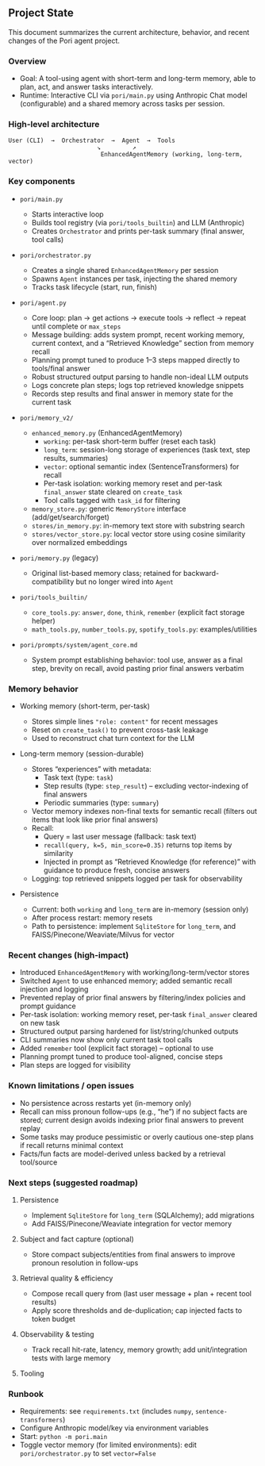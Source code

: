## Project State

This document summarizes the current architecture, behavior, and recent changes of the Pori agent project.

### Overview

- Goal: A tool-using agent with short-term and long-term memory, able to plan, act, and answer tasks interactively.
- Runtime: Interactive CLI via `pori/main.py` using Anthropic Chat model (configurable) and a shared memory across tasks per session.

### High-level architecture

```
User (CLI)  →  Orchestrator  →  Agent  →  Tools
                         ↘         ↗
                          EnhancedAgentMemory (working, long-term, vector)
```

### Key components

- `pori/main.py`
  - Starts interactive loop
  - Builds tool registry (via `pori/tools_builtin`) and LLM (Anthropic)
  - Creates `Orchestrator` and prints per-task summary (final answer, tool calls)

- `pori/orchestrator.py`
  - Creates a single shared `EnhancedAgentMemory` per session
  - Spawns `Agent` instances per task, injecting the shared memory
  - Tracks task lifecycle (start, run, finish)

- `pori/agent.py`
  - Core loop: plan → get actions → execute tools → reflect → repeat until complete or `max_steps`
  - Message building: adds system prompt, recent working memory, current context, and a “Retrieved Knowledge” section from memory recall
  - Planning prompt tuned to produce 1–3 steps mapped directly to tools/final answer
  - Robust structured output parsing to handle non-ideal LLM outputs
  - Logs concrete plan steps; logs top retrieved knowledge snippets
  - Records step results and final answer in memory state for the current task

- `pori/memory_v2/`
  - `enhanced_memory.py` (EnhancedAgentMemory)
    - `working`: per-task short-term buffer (reset each task)
    - `long_term`: session-long storage of experiences (task text, step results, summaries)
    - `vector`: optional semantic index (SentenceTransformers) for recall
    - Per-task isolation: working memory reset and per-task `final_answer` state cleared on `create_task`
    - Tool calls tagged with `task_id` for filtering
  - `memory_store.py`: generic `MemoryStore` interface (add/get/search/forget)
  - `stores/in_memory.py`: in-memory text store with substring search
  - `stores/vector_store.py`: local vector store using cosine similarity over normalized embeddings

- `pori/memory.py` (legacy)
  - Original list-based memory class; retained for backward-compatibility but no longer wired into `Agent`

- `pori/tools_builtin/`
  - `core_tools.py`: `answer`, `done`, `think`, `remember` (explicit fact storage helper)
  - `math_tools.py`, `number_tools.py`, `spotify_tools.py`: examples/utilities

- `pori/prompts/system/agent_core.md`
  - System prompt establishing behavior: tool use, answer as a final step, brevity on recall, avoid pasting prior final answers verbatim

### Memory behavior

- Working memory (short-term, per-task)
  - Stores simple lines `"role: content"` for recent messages
  - Reset on `create_task()` to prevent cross-task leakage
  - Used to reconstruct chat turn context for the LLM

- Long-term memory (session-durable)
  - Stores “experiences” with metadata:
    - Task text (type: `task`)
    - Step results (type: `step_result`) – excluding vector-indexing of final answers
    - Periodic summaries (type: `summary`)
  - Vector memory indexes non-final texts for semantic recall (filters out items that look like prior final answers)
  - Recall:
    - Query = last user message (fallback: task text)
    - `recall(query, k=5, min_score=0.35)` returns top items by similarity
    - Injected in prompt as “Retrieved Knowledge (for reference)” with guidance to produce fresh, concise answers
  - Logging: top retrieved snippets logged per task for observability

- Persistence
  - Current: both `working` and `long_term` are in-memory (session only)
  - After process restart: memory resets
  - Path to persistence: implement `SqliteStore` for `long_term`, and FAISS/Pinecone/Weaviate/Milvus for vector

### Recent changes (high-impact)

- Introduced `EnhancedAgentMemory` with working/long-term/vector stores
- Switched `Agent` to use enhanced memory; added semantic recall injection and logging
- Prevented replay of prior final answers by filtering/index policies and prompt guidance
- Per-task isolation: working memory reset, per-task `final_answer` cleared on new task
- Structured output parsing hardened for list/string/chunked outputs
- CLI summaries now show only current task tool calls
- Added `remember` tool (explicit fact storage) – optional to use
- Planning prompt tuned to produce tool-aligned, concise steps
- Plan steps are logged for visibility

### Known limitations / open issues

- No persistence across restarts yet (in-memory only)
- Recall can miss pronoun follow-ups (e.g., “he”) if no subject facts are stored; current design avoids indexing prior final answers to prevent replay
- Some tasks may produce pessimistic or overly cautious one-step plans if recall returns minimal context
- Facts/fun facts are model-derived unless backed by a retrieval tool/source

### Next steps (suggested roadmap)

1. Persistence
   - Implement `SqliteStore` for `long_term` (SQLAlchemy); add migrations
   - Add FAISS/Pinecone/Weaviate integration for vector memory

2. Subject and fact capture (optional)
   - Store compact subjects/entities from final answers to improve pronoun resolution in follow-ups

3. Retrieval quality & efficiency
   - Compose recall query from (last user message + plan + recent tool results)
   - Apply score thresholds and de-duplication; cap injected facts to token budget

4. Observability & testing
   - Track recall hit-rate, latency, memory growth; add unit/integration tests with large memory

5. Tooling



### Runbook

- Requirements: see `requirements.txt` (includes `numpy`, `sentence-transformers`)
- Configure Anthropic model/key via environment variables
- Start: `python -m pori.main`
- Toggle vector memory (for limited environments): edit `pori/orchestrator.py` to set `vector=False`



